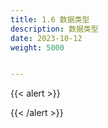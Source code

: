```yaml
---
title: 1.6 数据类型
description: 数据类型
date: 2023-10-12
weight: 5000


---
```


{{< alert >}}


{{< /alert >}}











